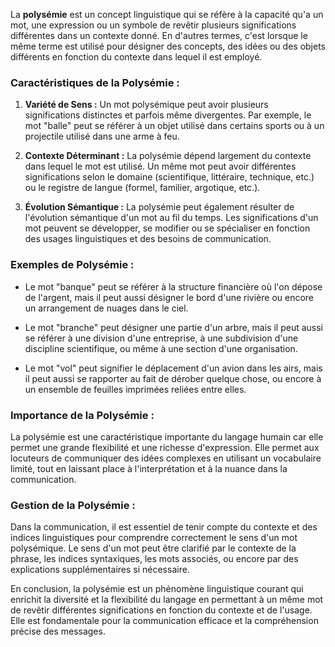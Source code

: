 La **polysémie** est un concept linguistique qui se réfère à la capacité qu'a un mot, une expression ou un symbole de revêtir plusieurs significations différentes dans un contexte donné. En d'autres termes, c'est lorsque le même terme est utilisé pour désigner des concepts, des idées ou des objets différents en fonction du contexte dans lequel il est employé.

### Caractéristiques de la Polysémie :

1. **Variété de Sens :** Un mot polysémique peut avoir plusieurs significations distinctes et parfois même divergentes. Par exemple, le mot "balle" peut se référer à un objet utilisé dans certains sports ou à un projectile utilisé dans une arme à feu.

2. **Contexte Déterminant :** La polysémie dépend largement du contexte dans lequel le mot est utilisé. Un même mot peut avoir différentes significations selon le domaine (scientifique, littéraire, technique, etc.) ou le registre de langue (formel, familier, argotique, etc.).

3. **Évolution Sémantique :** La polysémie peut également résulter de l'évolution sémantique d'un mot au fil du temps. Les significations d'un mot peuvent se développer, se modifier ou se spécialiser en fonction des usages linguistiques et des besoins de communication.

### Exemples de Polysémie :

- Le mot "banque" peut se référer à la structure financière où l'on dépose de l'argent, mais il peut aussi désigner le bord d'une rivière ou encore un arrangement de nuages dans le ciel.

- Le mot "branche" peut désigner une partie d'un arbre, mais il peut aussi se référer à une division d'une entreprise, à une subdivision d'une discipline scientifique, ou même à une section d'une organisation.

- Le mot "vol" peut signifier le déplacement d'un avion dans les airs, mais il peut aussi se rapporter au fait de dérober quelque chose, ou encore à un ensemble de feuilles imprimées reliées entre elles.

### Importance de la Polysémie :

La polysémie est une caractéristique importante du langage humain car elle permet une grande flexibilité et une richesse d'expression. Elle permet aux locuteurs de communiquer des idées complexes en utilisant un vocabulaire limité, tout en laissant place à l'interprétation et à la nuance dans la communication.

### Gestion de la Polysémie :

Dans la communication, il est essentiel de tenir compte du contexte et des indices linguistiques pour comprendre correctement le sens d'un mot polysémique. Le sens d'un mot peut être clarifié par le contexte de la phrase, les indices syntaxiques, les mots associés, ou encore par des explications supplémentaires si nécessaire.

En conclusion, la polysémie est un phénomène linguistique courant qui enrichit la diversité et la flexibilité du langage en permettant à un même mot de revêtir différentes significations en fonction du contexte et de l'usage. Elle est fondamentale pour la communication efficace et la compréhension précise des messages.